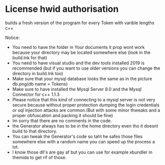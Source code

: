 # License hwid authorisation
 builds a fresh version of the program for every Token with varible lengths
 c++
 
 Notice:
 - You need to have the folder in Your documents it prop wont work because your directory may be located somewhere else (look in the build.lnk for that)
 - You need to have visual studio and the dev tools installed 2019 is recommended (but if you want to use older versions you can change the directory in build.lnk too)
 - Make sure that your mysql database looks the same as in the picture db.png(db name = Tokens)
 - Make sure to have installed the Mysql Server 8.0 and the Mysql Connector for c++ 1.1.3 
 - Please notice that this kind of connecting to a mysql server is not very secure because without proper protection dumping the login credentials or sql injection attacks are common.(But with some minor thweaks and a proper obfuscation and packing it should be fine)
 - Im sorry that there are no comments in the code.
 - the Generator always has to be in the home directory even tho it doesnt build to that directory.
 - You can tweak the Generator's code so taht he safes those files somewhere else with a random name you can speed up the process a lot.
 - I know those dll's are gay af but you can use for example xbundler in themida to get rif of those.
 